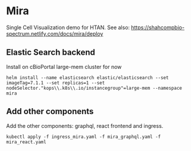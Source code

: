 # Mira
Single Cell Visualization demo for HTAN. See also: https://shahcompbio-spectrum.netlify.com/docs/mira/deploy


## Elastic Search backend
Install on cBioPortal large-mem cluster for now
```
helm install --name elasticsearch elastic/elasticsearch --set imageTag=7.1.1 --set replicas=1 --set nodeSelector."kops\\.k8s\\.io/instancegroup"=large-mem --namespace mira
```

## Add other components
Add the other components: graphql, react frontend and ingress.
```
kubectl apply -f ingress_mira.yaml -f mira_graphql.yaml -f mira_react.yaml
```
